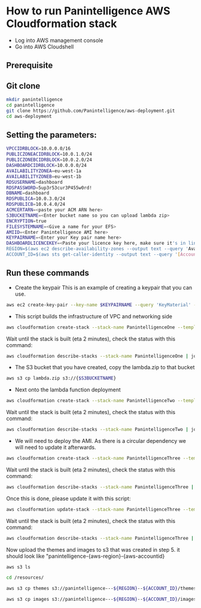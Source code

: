 # How to run Panintelligence AWS Cloudformation stack

- Log into AWS management console
- Go into AWS Cloudshell


## Prerequisite 

## Git clone
```BASH
mkdir panintelligence
cd panintelligence
git clone https://github.com/Panintelligence/aws-deployment.git
cd aws-deployment
```


## Setting the parameters:

```BASH
VPCCIDRBLOCK=10.0.0.0/16
PUBLICZONEACIDRBLOCK=10.0.1.0/24
PUBLICZONEBCIDRBLOCK=10.0.2.0/24
DASHBOARDCIDRBLOCK=10.0.0.0/24
AVAILABILITYZONEA=eu-west-1a
AVAILABILITYZONEB=eu-west-1b
RDSUSERNAME=dashboard
RDSPASSWORD=5up3r53cur3P455w0rd!
DBNAME=dashboard
RDSPUBLICA=10.0.3.0/24
RDSPUBLICB=10.0.4.0/24
ACMCERTARN=<paste your ACM ARN here>
S3BUCKETNAME=<Enter bucket name so you can upload lambda zip>
ENCRYPTION=true
FILESYSTEMNAME=<Give a name for your EFS>
AMIID=<Enter Panintelligence AMI here>
KEYPAIRNAME=<Enter your Key pair name here>
DASHBOARDLICENCEKEY=<Paste your licence key here, make sure it's in line>
REGION=$(aws ec2 describe-availability-zones --output text --query 'AvailabilityZones[0].[RegionName]')
ACCOUNT_ID=$(aws sts get-caller-identity --output text --query '[Account]')
```
## Run these commands 

- Create the keypair
This is an example of creating a keypair that you can use. 
```BASH
aws ec2 create-key-pair --key-name $KEYPAIRNAME --query 'KeyMaterial' --output text > $KEYPAIRNAME.pem
```

-  This script builds the infrastructure of VPC and networking side
``` BASH
aws cloudformation create-stack --stack-name PanintelligenceOne --template-body file://infrastructure_setup_one.yaml --parameters ParameterKey=VPCCidrBlock,ParameterValue=$VPCCIDRBLOCK ParameterKey=PublicZoneACidrBlock,ParameterValue=$PUBLICZONEACIDRBLOCK ParameterKey=PublicZoneBCidrBlock,ParameterValue=$PUBLICZONEBCIDRBLOCK ParameterKey=DashboardCidrBlock,ParameterValue=$DASHBOARDCIDRBLOCK ParameterKey=AvailabilityZoneA,ParameterValue=$AVAILABILITYZONEA ParameterKey=AvailabilityZoneB,ParameterValue=$AVAILABILITYZONEB ParameterKey=RDSUsername,ParameterValue=$RDSUSERNAME ParameterKey=RDSPassword,ParameterValue=$RDSPASSWORD ParameterKey=DBName,ParameterValue=$DBNAME ParameterKey=RDSPublicA,ParameterValue=$RDSPUBLICA ParameterKey=RDSPublicB,ParameterValue=$RDSPUBLICB ParameterKey=ACMCertArn,ParameterValue=$ACMCERTARN ParameterKey=S3BucketName,ParameterValue=$S3BUCKETNAME --capabilities CAPABILITY_NAMED_IAM
```

Wait until the stack is built (eta 2 minutes), check the status with this command:
```BASH
aws cloudformation describe-stacks --stack-name PanintelligenceOne | jq '.Stacks[0].StackStatus'
```

-  The S3 bucket that you have created, copy the lambda.zip to that bucket

```BASH
aws s3 cp lambda.zip s3://{$S3BUCKETNAME}
```

-  Next onto the lambda function deployment

```BASH
aws cloudformation create-stack --stack-name PanintelligenceTwo --template-body file://infrastructure_setup_two.yml --parameters ParameterKey=Encryption,ParameterValue=$ENCRYPTION ParameterKey=FileSystemName,ParameterValue=$FILESYSTEMNAME --capabilities CAPABILITY_NAMED_IAM
```
Wait until the stack is built (eta 2 minutes), check the status with this command:
```BASH
aws cloudformation describe-stacks --stack-name PanintelligenceTwo | jq '.Stacks[0].StackStatus'
```
-  We will need to deploy the AMI. As there is a circular dependency we will need to update it afterwards. 
```BASH
aws cloudformation create-stack --stack-name PanintelligenceThree --template-body file://infrastructure_setup_three.yml --parameters ParameterKey=AMIID,ParameterValue=$AMIID ParameterKey=KeyPairName,ParameterValue=$KEYPAIRNAME ParameterKey=DashboardLicenceKey,ParameterValue=$DASHBOARDLICENCEKEY --capabilities CAPABILITY_NAMED_IAM
```
Wait until the stack is built (eta 2 minutes), check the status with this command:
```BASH
aws cloudformation describe-stacks --stack-name PanintelligenceThree | jq '.Stacks[0].StackStatus'
```
Once this is done, please update it with this script:
```BASH
aws cloudformation update-stack --stack-name PanintelligenceThree --template-body file://infrastructure_setup_three_updated.yml --parameters ParameterKey=AMIID,ParameterValue=$AMIID ParameterKey=KeyPairName,ParameterValue=$KEYPAIRNAME ParameterKey=DashboardLicenceKey,ParameterValue=$DASHBOARDLICENCEKEY --capabilities CAPABILITY_NAMED_IAM
```
Wait until the stack is built (eta 2 minutes), check the status with this command:
```BASH
aws cloudformation describe-stacks --stack-name PanintelligenceThree | jq '.Stacks[0].StackStatus'
```

 Now upload the themes and images to s3 that was created in step 5.
it should look like "panintelligence-{aws-region}-{aws-accountid}
```BASH
aws s3 ls
```
```BASH
cd /resources/
```
```BASH
aws s3 cp themes s3://panintelligence---${REGION}--${ACCOUNT_ID}/themes --recursive
```
```BASH
aws s3 cp images s3://panintelligence---${REGION}--${ACCOUNT_ID}/images --recursive
```






